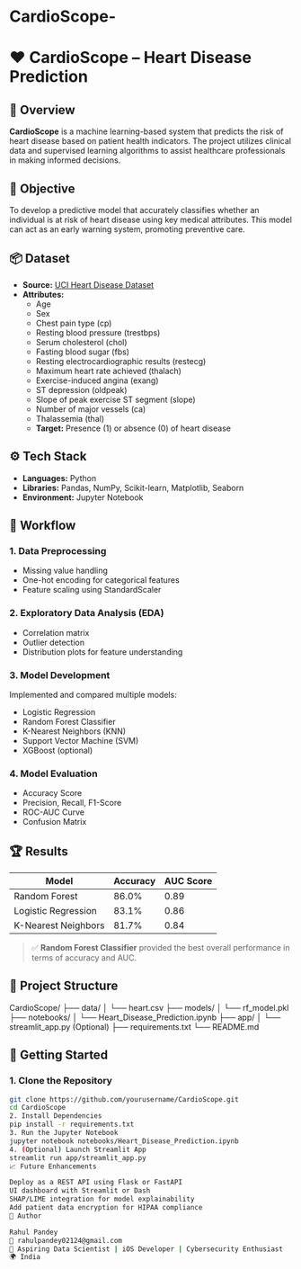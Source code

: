 # CardioScope-
# ❤️ CardioScope – Heart Disease Prediction

## 🧠 Overview
**CardioScope** is a machine learning-based system that predicts the risk of heart disease based on patient health indicators. The project utilizes clinical data and supervised learning algorithms to assist healthcare professionals in making informed decisions.

## 🎯 Objective
To develop a predictive model that accurately classifies whether an individual is at risk of heart disease using key medical attributes. This model can act as an early warning system, promoting preventive care.

## 📦 Dataset
- **Source:** [UCI Heart Disease Dataset](https://archive.ics.uci.edu/ml/datasets/Heart+Disease)
- **Attributes:**
  - Age
  - Sex
  - Chest pain type (cp)
  - Resting blood pressure (trestbps)
  - Serum cholesterol (chol)
  - Fasting blood sugar (fbs)
  - Resting electrocardiographic results (restecg)
  - Maximum heart rate achieved (thalach)
  - Exercise-induced angina (exang)
  - ST depression (oldpeak)
  - Slope of peak exercise ST segment (slope)
  - Number of major vessels (ca)
  - Thalassemia (thal)
  - **Target:** Presence (1) or absence (0) of heart disease

## ⚙️ Tech Stack
- **Languages:** Python  
- **Libraries:** Pandas, NumPy, Scikit-learn, Matplotlib, Seaborn  
- **Environment:** Jupyter Notebook  

## 🧪 Workflow

### 1. Data Preprocessing
- Missing value handling
- One-hot encoding for categorical features
- Feature scaling using StandardScaler

### 2. Exploratory Data Analysis (EDA)
- Correlation matrix
- Outlier detection
- Distribution plots for feature understanding

### 3. Model Development
Implemented and compared multiple models:
- Logistic Regression
- Random Forest Classifier
- K-Nearest Neighbors (KNN)
- Support Vector Machine (SVM)
- XGBoost (optional)

### 4. Model Evaluation
- Accuracy Score
- Precision, Recall, F1-Score
- ROC-AUC Curve
- Confusion Matrix

## 🏆 Results
| Model                 | Accuracy | AUC Score |
|----------------------|----------|-----------|
| Random Forest         | 86.0%    | 0.89      |
| Logistic Regression   | 83.1%    | 0.86      |
| K-Nearest Neighbors   | 81.7%    | 0.84      |

> ✅ **Random Forest Classifier** provided the best overall performance in terms of accuracy and AUC.

## 📁 Project Structure
CardioScope/ ├── data/ │ └── heart.csv ├── models/ │ └── rf_model.pkl ├── notebooks/ │ └── Heart_Disease_Prediction.ipynb ├── app/ │ └── streamlit_app.py (Optional) ├── requirements.txt └── README.md

## 🚀 Getting Started

### 1. Clone the Repository
```bash
git clone https://github.com/yourusername/CardioScope.git
cd CardioScope
2. Install Dependencies
pip install -r requirements.txt
3. Run the Jupyter Notebook
jupyter notebook notebooks/Heart_Disease_Prediction.ipynb
4. (Optional) Launch Streamlit App
streamlit run app/streamlit_app.py
📈 Future Enhancements

Deploy as a REST API using Flask or FastAPI
UI dashboard with Streamlit or Dash
SHAP/LIME integration for model explainability
Add patient data encryption for HIPAA compliance
👤 Author

Rahul Pandey
📧 rahulpandey02124@gmail.com
💼 Aspiring Data Scientist | iOS Developer | Cybersecurity Enthusiast
🌍 India

